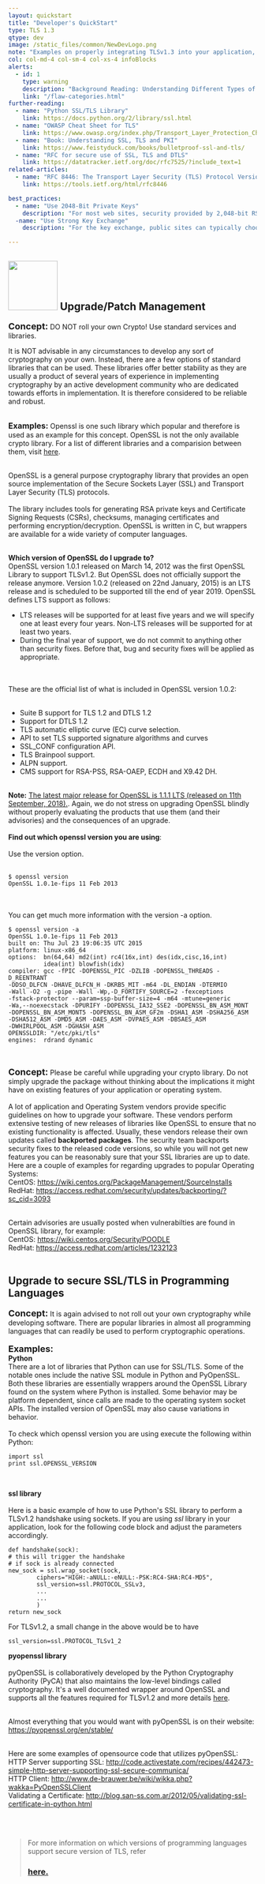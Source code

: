 ```yaml
---
layout: quickstart
title: "Developer's QuickStart"
type: TLS 1.3
qtype: dev
image: /static_files/common/NewDevLogo.png
note: "Examples on properly integrating TLSv1.3 into your application, with source code snippets in C and python."
col: col-md-4 col-sm-4 col-xs-4 infoBlocks
alerts:
  - id: 1
    type: warning
    description: "Background Reading: Understanding Different Types of Problems in Crypto."
    link: "/flaw-categories.html"
further-reading:
  - name: "Python SSL/TLS Library"
    link: https://docs.python.org/2/library/ssl.html
  - name: "OWASP Cheat Sheet for TLS"
    link: https://www.owasp.org/index.php/Transport_Layer_Protection_Cheat_Sheet
  - name: "Book: Understanding SSL, TLS and PKI"
    link: https://www.feistyduck.com/books/bulletproof-ssl-and-tls/
  - name: "RFC for secure use of SSL, TLS and DTLS"
    link: https://datatracker.ietf.org/doc/rfc7525/?include_text=1
related-articles:
  - name: "RFC 8446: The Transport Layer Security (TLS) Protocol Version 1.3"
    link: https://tools.ietf.org/html/rfc8446

best_practices:
  - name: "Use 2048-Bit Private Keys"
    description: "For most web sites, security provided by 2,048-bit RSA keys is sufficient. At 2,048 bits, such keys provide about 112 bits of security. To get 128 bits of security, you need 3,072-bit RSA keys, which are noticeably slower. ECDSA keys provide an alternative that offers better security and better performance. At 256 bits, ECDSA keys provide 128 bits of security. A small number of older clients don't support ECDSA, but modern clients do. It's possible to get the best of both worlds and deploy with RSA and ECDSA keys simultaneously if you don't mind the overhead of managing such a setup."
  -name: "Use Strong Key Exchange"
    description: "For the key exchange, public sites can typically choose between the classic ephemeral Diffie-Hellman key exchange (DHE) and its elliptic curve variant, ECDHE. There are other key exchange algorithms, but they're generally insecure in one way or another. The RSA key exchange is still very popular, but it doesn't provide forward secrecy."

---
```

<p id="nocryptoroll">
  <div class="col-md-12 col-sm-12 col-xs-12">

<h2> <img src="/static_files/common/patch.png " style="width:100px;height:100px;" /> Upgrade/Patch Management </h2>

<font size="4"><strong>Concept:</strong></font>  DO NOT roll your own Crypto! Use standard services and libraries. <br />

It is NOT advisable in any circumstances to develop any sort of cryptography on your own. Instead, there are a few options of standard libraries that can be used.
These libraries offer better stability as they are usually a product of several years of experience in implementing cryptography by an active development community who are
dedicated towards efforts in implementation. It is therefore considered to be reliable and robust. <br /> <br />


<font size="3"><strong>Examples:</strong></font>
Openssl is one such library which popular and therefore is used as an example for this concept.
OpenSSL is not the only available crypto library. For a list of different libraries and a comparision
between them, visit <a href="https://en.wikipedia.org/wiki/Comparison_of_cryptography_libraries">here</a>.
<br /> <br />

OpenSSL is a general purpose cryptography library that provides an open source implementation of the Secure Sockets Layer (SSL) and Transport Layer Security (TLS) protocols.
<br /> <br />
The library includes tools for generating RSA private keys and Certificate Signing Requests (CSRs), checksums, managing certificates and performing encryption/decryption. OpenSSL is written in C, but wrappers are available for a wide variety of computer languages.
<br /> <br />

<font sixe = "2"><strong> Which version of OpenSSL do I upgrade to? </strong></font><br />
OpenSSL version 1.0.1 released on March 14, 2012 was the first OpenSSL Library to support TLSv1.2. But OpenSSL does not officially support the release anymore. Version 1.0.2 (released on 22nd January, 2015) is an LTS release and is scheduled to be supported till the end of year 2019. OpenSSL defines LTS support as follows:

<ul>
<li>LTS releases will be supported for at least five years and we will specify one at least every four years. Non-LTS releases will be supported for at least two years.</li>
<li>During the final year of support, we do not commit to anything other than security fixes. Before that, bug and security fixes will be applied as appropriate.</li>
</ul>

<br /> <br />
These are the official list of what is included in OpenSSL version 1.0.2: <br /> <br />
<ul>
<li>Suite B support for TLS 1.2 and DTLS 1.2</li>
<li>Support for DTLS 1.2</li>
<li>TLS automatic elliptic curve (EC) curve selection.</li>
<li>API to set TLS supported signature algorithms and curves</li>
<li>SSL_CONF configuration API.</li>
<li>TLS Brainpool support.</li>
<li>ALPN support.</li>
<li>CMS support for RSA-PSS, RSA-OAEP, ECDH and X9.42 DH.</li>
</ul> <br />
<b>Note:</b> <a href="https://www.openssl.org/blog/blog/2018/09/11/release111/">The latest major release for OpenSSL is 1.1.1 LTS (released on 11th September, 2018).</a>. Again, we do not stress on upgrading OpenSSL blindly without properly evaluating the products that use them (and their advisories) and the consequences of an upgrade.
<br /><br />
<strong>Find out which openssl version you are using</strong>:
<br /><br />
Use the version option.
<br /><br />
<pre>
<code>$ openssl version
OpenSSL 1.0.1e-fips 11 Feb 2013</code></pre>

<br /> <br />
You can get much more information with the version -a option.
<pre>
<code>$ openssl version -a
OpenSSL 1.0.1e-fips 11 Feb 2013
built on: Thu Jul 23 19:06:35 UTC 2015
platform: linux-x86_64
options:  bn(64,64) md2(int) rc4(16x,int) des(idx,cisc,16,int)
          idea(int) blowfish(idx)
compiler: gcc -fPIC -DOPENSSL_PIC -DZLIB -DOPENSSL_THREADS -D_REENTRANT
-DDSO_DLFCN -DHAVE_DLFCN_H -DKRB5_MIT -m64 -DL_ENDIAN -DTERMIO
-Wall -O2 -g -pipe -Wall -Wp,-D_FORTIFY_SOURCE=2 -fexceptions
-fstack-protector --param=ssp-buffer-size=4 -m64 -mtune=generic
-Wa,--noexecstack -DPURIFY -DOPENSSL_IA32_SSE2 -DOPENSSL_BN_ASM_MONT
-DOPENSSL_BN_ASM_MONT5 -DOPENSSL_BN_ASM_GF2m -DSHA1_ASM -DSHA256_ASM
-DSHA512_ASM -DMD5_ASM -DAES_ASM -DVPAES_ASM -DBSAES_ASM
-DWHIRLPOOL_ASM -DGHASH_ASM
OPENSSLDIR: "/etc/pki/tls"
engines:  rdrand dynamic
</code>
</pre>
<br />
<font size="4"><strong>Concept:</strong></font> <span class="red">Please be careful while upgrading your crypto library. Do not simply upgrade the package without thinking about the implications it might have on existing features of your application or operating system. </span> <br />
<br />
A lot of application and Operating System vendors provide specific guidelines on how to upgrade your software. These vendors perform extensive testing of new releases of
libraries like OpenSSL to ensure that no existing functionality is affected. Usually, these vendors release their own updates called <strong>backported packages</strong>. The security team
backports security fixes to the released code versions, so while you will not get new features you can be reasonably sure that your SSL libraries are up to date.
<br />
Here are a couple of examples for regarding upgrades to popular Operating Systems: <br />
CentOS: <a href="https://wiki.centos.org/PackageManagement/SourceInstalls">https://wiki.centos.org/PackageManagement/SourceInstalls </a><br />
RedHat: <a href="https://access.redhat.com/security/updates/backporting/?sc_cid=3093"> https://access.redhat.com/security/updates/backporting/?sc_cid=3093 </a><br /> <br />

Certain advisories are usually posted when vulnerabilties are found in OpenSSL library, for example: <br />
CentOS: <a href="https://wiki.centos.org/Security/POODLE">https://wiki.centos.org/Security/POODLE </a><br />
RedHat: <a href="https://access.redhat.com/articles/1232123">https://access.redhat.com/articles/1232123 </a><br /> <br />


<p id="usagelibrary">

<h2>Upgrade to secure SSL/TLS in Programming Languages</h2>

<font size="4"><strong>Concept:</strong></font> It is again advised to not roll out your own cryptography while developing software. There are popular libraries in almost all programming
languages that can readily be used to perform cryptographic operations.
<br /> <br />
<font size="4"><strong>Examples:</strong></font> <br />
<strong>Python </strong> <br />
There are a lot of libraries that Python can use for SSL/TLS. Some of the notable ones include the native SSL module in Python and PyOpenSSL. Both these libraries are essentially wrappers around the OpenSSL Library found on the system where Python is installed. Some behavior may be platform dependent, since calls are made to the operating system socket APIs. The installed version of OpenSSL may also cause variations in behavior.
<br /> <br />
To check which openssl version you are using execute the following within Python:
<pre>
<code>import ssl
print ssl.OPENSSL_VERSION</code></pre>

<br />

<strong>ssl library</strong> <br /> <br />
Here is a basic example of how to use Python's SSL library to perform a TLSv1.2 handshake using sockets. If you are using <i>ssl</i> library in your application, look for the following code block and adjust the parameters accordingly.

<pre>
<code>def handshake(sock):
# this will trigger the handshake
# if sock is already connected
new_sock = ssl.wrap_socket(sock,
        ciphers="HIGH:-aNULL:-eNULL:-PSK:RC4-SHA:RC4-MD5",
        ssl_version=ssl.PROTOCOL_SSLv3,
		...
		...
        )
return new_sock</code>
</pre>

For TLSv1.2, a small change in the above would be to have

<pre>
<code>ssl_version=ssl.PROTOCOL_TLSv1_2</code></pre>


<strong>pyopenssl library</strong> <br /> <br />
pyOpenSSL is collaboratively developed by the Python Cryptography Authority (PyCA) that also maintains the low-level bindings called cryptography. It's a well documented wrapper around OpenSSL and supports all the features required for TLSv1.2 and more details <a href="https://pyOpenSSL.org/en/stable/api/crypto.html">here</a>.  <br /> <br />

Almost everything that you would want with pyOpenSSL is on their website:  <br />
<a href="https://pyopenssl.org/en/stable/">https://pyopenssl.org/en/stable/ </a><br /> <br />

Here are some examples of opensource code that utilizes pyOpenSSL: <br />
HTTP Server supporting SSL: <a href="http://code.activestate.com/recipes/442473-simple-http-server-supporting-ssl-secure-communica/"> http://code.activestate.com/recipes/442473-simple-http-server-supporting-ssl-secure-communica/ </a> <br />
HTTP Client: <a href="http://www.de-brauwer.be/wiki/wikka.php?wakka=PyOpenSSLClient">http://www.de-brauwer.be/wiki/wikka.php?wakka=PyOpenSSLClient </a><br />
Validating a Certificate: <a href="http://blog.san-ss.com.ar/2012/05/validating-ssl-certificate-in-python.html"> http://blog.san-ss.com.ar/2012/05/validating-ssl-certificate-in-python.html </a><br />
</p><br /><br />

<blockquote>
For more information on which versions of programming languages support secure version of TLS, refer <h3><a href="https://www.docusign.com/blog/dsdev-updating-applications-end-tls-1-0/">here.</a></h3>
</blockquote>
